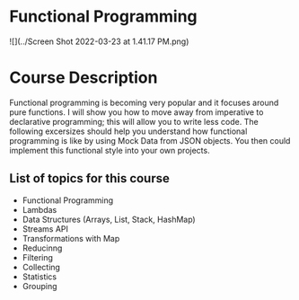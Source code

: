 # Functional Programming 

![](../Screen Shot 2022-03-23 at 1.41.17 PM.png)
# Course Description
Functional programming is becoming very popular and it focuses around pure functions. I will show you how to move away from imperative to declarative programming; this will allow you to write less code. The following excersizes should help you understand how functional programming is like by using Mock Data from JSON objects. You then could implement this functional style into your own projects. 

## List of topics for this course
- Functional Programming
- Lambdas
- Data Structures (Arrays, List, Stack, HashMap)
- Streams API
- Transformations with Map
- Reducinng
- Filtering
- Collecting
- Statistics
- Grouping
